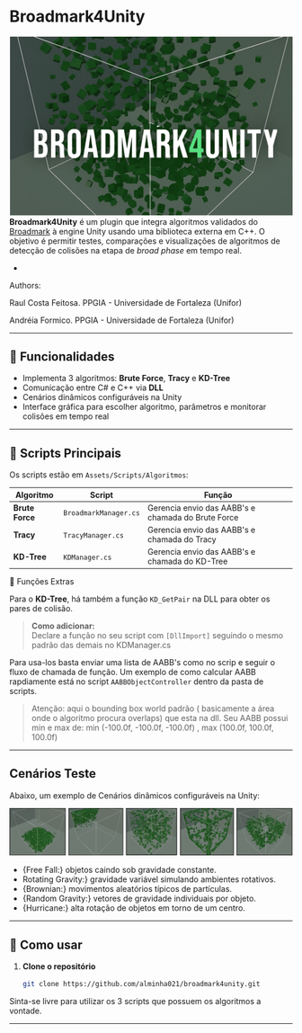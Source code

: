 # Broadmark4Unity
![B4u](docs/broadmark4unity.png)
**Broadmark4Unity** é um plugin que integra algoritmos validados do [Broadmark](https://github.com/) à engine Unity usando uma biblioteca externa em C++. O objetivo é permitir testes, comparações e visualizações de algoritmos de detecção de colisões na etapa de *broad phase* em tempo real.

-
Authors:
  
Raul Costa Feitosa. PPGIA - Universidade de Fortaleza (Unifor)
 
Andréia Formico. PPGIA - Universidade de Fortaleza (Unifor)

---
## 📌 Funcionalidades

- Implementa 3 algoritmos: **Brute Force**, **Tracy** e **KD-Tree**
- Comunicação entre C# e C++ via **DLL**
- Cenários dinâmicos configuráveis na Unity
- Interface gráfica para escolher algoritmo, parâmetros e monitorar colisões em tempo real

---

## 📂 Scripts Principais

Os scripts estão em `Assets/Scripts/Algoritmos`:

| Algoritmo     | Script               | Função |
|---------------|----------------------|--------|
| **Brute Force** | `BroadmarkManager.cs` | Gerencia envio das AABB's e chamada do Brute Force |
| **Tracy**       | `TracyManager.cs`     | Gerencia envio das AABB's e chamada do Tracy |
| **KD-Tree**     | `KDManager.cs`        | Gerencia envio das AABB's e chamada do KD-Tree |

🔗 Funções Extras

Para o **KD-Tree**, há também a função `KD_GetPair` na DLL para obter os pares de colisão.

> **Como adicionar:**  
> Declare a função no seu script com `[DllImport]` seguindo o mesmo padrão das demais no KDManager.cs

Para usa-los basta enviar uma lista de AABB's como no scrip e seguir o fluxo de chamada de função.
Um exemplo de como calcular AABB rapdiamente está no script `AABBObjectController` dentro da pasta de scripts.

> Atenção: aqui o bounding box world padrão ( basicamente a área onde o algoritmo procura overlaps) que esta na dll.
       Seu AABB possui min e max de: min (-100.0f, -100.0f, -100.0f) , max (100.0f, 100.0f, 100.0f)
---

## Cenários Teste

Abaixo, um exemplo de Cenários dinâmicos configuráveis na Unity:

![Cenários dinâmicos](docs/scenariosfoto.png)

- {Free Fall:} objetos caindo sob gravidade constante.
- Rotating Gravity:} gravidade variável simulando ambientes rotativos.
- {Brownian:} movimentos aleatórios típicos de partículas.
- {Random Gravity:} vetores de gravidade individuais por objeto.
- {Hurricane:} alta rotação de objetos em torno de um centro.


---

## 🚀 Como usar

1. **Clone o repositório**
   ```bash
   git clone https://github.com/alminha021/broadmark4unity.git


Sinta-se livre para utilizar os 3 scripts que possuem os algoritmos a vontade.



----------------
